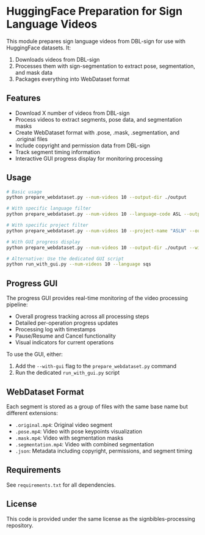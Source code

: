 # HuggingFace Preparation for Sign Language Videos

This module prepares sign language videos from DBL-sign for use with HuggingFace datasets. It:

1. Downloads videos from DBL-sign
2. Processes them with sign-segmentation to extract pose, segmentation, and mask data
3. Packages everything into WebDataset format

## Features

- Download X number of videos from DBL-sign
- Process videos to extract segments, pose data, and segmentation masks
- Create WebDataset format with .pose, .mask, .segmentation, and .original files
- Include copyright and permission data from DBL-sign
- Track segment timing information
- Interactive GUI progress display for monitoring processing

## Usage

```bash
# Basic usage
python prepare_webdataset.py --num-videos 10 --output-dir ./output

# With specific language filter
python prepare_webdataset.py --num-videos 10 --language-code ASL --output-dir ./output

# With specific project filter
python prepare_webdataset.py --num-videos 10 --project-name "ASLN" --output-dir ./output

# With GUI progress display
python prepare_webdataset.py --num-videos 10 --output-dir ./output --with-gui

# Alternative: Use the dedicated GUI script
python run_with_gui.py --num-videos 10 --language sqs
```

## Progress GUI

The progress GUI provides real-time monitoring of the video processing pipeline:

- Overall progress tracking across all processing steps
- Detailed per-operation progress updates
- Processing log with timestamps
- Pause/Resume and Cancel functionality
- Visual indicators for current operations

To use the GUI, either:
1. Add the `--with-gui` flag to the `prepare_webdataset.py` command
2. Run the dedicated `run_with_gui.py` script

## WebDataset Format

Each segment is stored as a group of files with the same base name but different extensions:
- `.original.mp4`: Original video segment
- `.pose.mp4`: Video with pose keypoints visualization
- `.mask.mp4`: Video with segmentation masks
- `.segmentation.mp4`: Video with combined segmentation
- `.json`: Metadata including copyright, permissions, and segment timing

## Requirements

See `requirements.txt` for all dependencies.

## License

This code is provided under the same license as the signbibles-processing repository.
